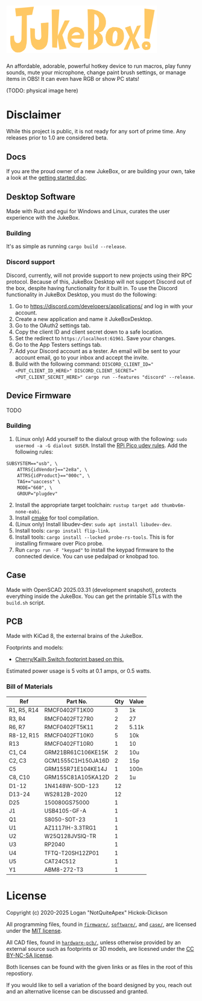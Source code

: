 # <img src="assets/textlogo.svg" alt="JukeBox!" width="400"/>

An affordable, adorable, powerful hotkey device to run macros, play funny sounds, mute your microphone, change paint brush settings, or manage items in OBS! It can even have RGB or show PC stats!

(TODO: physical image here)

# Disclaimer
While this project is public, it is not ready for any sort of prime time. Any releases prior to 1.0 are considered beta.

## Docs
If you are the proud owner of a new JukeBox, or are building your own, take a look at the [getting started doc](docs/getting-started.md).

## Desktop Software
Made with Rust and egui for Windows and Linux, curates the user experience with the JukeBox.

### Building
It's as simple as running `cargo build --release`.

### Discord support
Discord, currently, will not provide support to new projects using their RPC protocol. Because of this, JukeBox Desktop will not support Discord out of the box, despite having functionality for it built in. To use the Discord functionality in JukeBox Desktop, you must do the following:
1. Go to https://discord.com/developers/applications/ and log in with your account.
2. Create a new application and name it JukeBoxDesktop.
3. Go to the OAuth2 settings tab.
4. Copy the client ID and client secret down to a safe location.
5. Set the redirect to `https://localhost:61961`. Save your changes.
6. Go to the App Testers settings tab.
7. Add your Discord account as a tester. An email will be sent to your account email, go to your inbox and accept the invite.
8. Build with the following command: `DISCORD_CLIENT_ID="<PUT_CLIENT_ID_HERE>" DISCORD_CLIENT_SECRET="<PUT_CLIENT_SECRET_HERE>" cargo run --features "discord" --release`.

## Device Firmware
TODO

### Building
1. (Linux only) Add yourself to the dialout group with the following: `sudo usermod -a -G dialout $USER`. Install the [RPi Pico udev rules](https://github.com/raspberrypi/picotool/blob/master/udev/99-picotool.rules). Add the following rules:
```
SUBSYSTEM=="usb", \
    ATTRS{idVendor}=="2e8a", \
    ATTRS{idProduct}=="000c", \
    TAG+="uaccess" \
    MODE="660", \  
    GROUP="plugdev"
```

2. Install the appropriate target toolchain: `rustup target add thumbv6m-none-eabi`.
3. Install [cmake](https://cmake.org/download/) for tool compilation.
4. (Linux only) Install libudev-dev: `sudo apt install libudev-dev`.
5. Install tools: `cargo install flip-link`.
5. Install tools: `cargo install --locked probe-rs-tools`. This is for installing firmware over Pico probe.
6. Run `cargo run -F "keypad"` to install the keypad firmware to the connected device. You can use pedalpad or knobpad too.

## Case
Made with OpenSCAD 2025.03.31 (development snapshot), protects everything inside the JukeBox. You can get the printable STLs with the `build.sh` script.

## PCB
Made with KiCad 8, the external brains of the JukeBox.

Footprints and models:
- [Cherry/Kailh Switch footprint based on this.](https://github.com/luke-schutt/Pi5Keyboard/blob/main/Pi5-pcb/Pi5Footprints.pretty/Low%20Profile%20GC%20plus%20MX.kicad_mod)

Estimated power usage is 5 volts at 0.1 amps, or 0.5 watts.

### Bill of Materials
| Ref         | Part No.           | Qty | Value |
|-------------|--------------------|-----|-------|
| R1, R5, R14 | RMCF0402FT1K00     | 3   | 1k    |
| R3, R4      | RMCF0402FT27R0     | 2   | 27    |
| R6, R7      | RMCF0402FT5K11     | 2   | 5.11k |
| R8-12, R15  | RMCF0402FT10K0     | 5   | 10k   |
| R13         | RMCF0402FT10R0     | 1   | 10    |
| C1, C4      | GRM21BR61C106KE15K | 2   | 10u   |
| C2, C3      | GCM1555C1H150JA16D | 2   | 15p   |
| C5          | GRM155R71E104KE14J | 1   | 100n  |
| C8, C10     | GRM155C81A105KA12D | 2   | 1u    |
| D1-12       | 1N4148W-SOD-123    | 12  |       |
| D13-24      | WS2812B-2020       | 12  |       |
| D25         | 150080GS75000      | 1   |       |
| J1          | USB4105-GF-A       | 1   |       |
| Q1          | S8050-SOT-23       | 1   |       |
| U1          | AZ1117IH-3.3TRG1   | 1   |       |
| U2          | W25Q128JVSIQ-TR    | 1   |       |
| U3          | RP2040             | 1   |       |
| U4          | TFTQ-T20SH12ZP01   | 1   |       |
| U5          | CAT24C512          | 1   |       |
| Y1          | ABM8-272-T3        | 1   |       |

# License
Copyright (c) 2020-2025 Logan "NotQuiteApex" Hickok-Dickson

All programming files, found in [`firmware/`](firmware/), [`software/`](software/), and [`case/`](case/), are licensed under the [MIT license](https://mit-license.org/).

All CAD files, found in [`hardware-pcb/`](hardware-pcb/), unless otherwise provided by an external source such as footprints or 3D models, are licesned under the [CC BY-NC-SA license](https://creativecommons.org/licenses/by-nc-sa/4.0/).

Both licenses can be found with the given links or as files in the root of this repostiory.

If you would like to sell a variation of the board designed by you, reach out and an alternative license can be discussed and granted.
